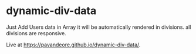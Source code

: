 # dynamic-div-data

Just Add Users data in Array it will be automatically rendered in divisions. all divisions are responsive.

Live at https://pavandeore.github.io/dynamic-div-data/.
